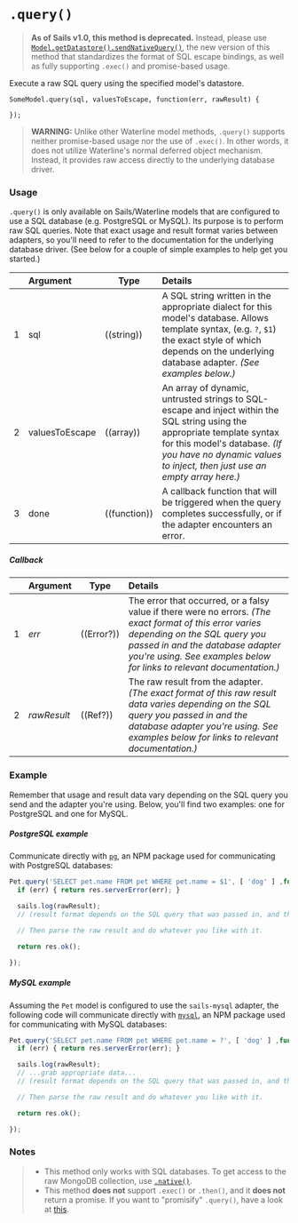 # `.query()`

> **As of Sails v1.0, this method is deprecated.**
> Instead, please use [`Model.getDatastore().sendNativeQuery()`](https://sailsjs.com/documentation/reference/waterline-orm/datastores/send-native-query), the new version of this method that standardizes the format of SQL escape bindings, as well as fully supporting `.exec()` and promise-based usage.

Execute a raw SQL query using the specified model's datastore.

```usage
SomeModel.query(sql, valuesToEscape, function(err, rawResult) {

});
```

> **WARNING:** Unlike other Waterline model methods, `.query()` supports neither promise-based usage nor the use of `.exec()`.  In other words, it does not utilize Waterline's normal deferred object mechanism.  Instead, it provides raw access directly to the underlying database driver.

### Usage

`.query()` is only available on Sails/Waterline models that are configured to use a SQL database (e.g. PostgreSQL or MySQL).  Its purpose is to perform raw SQL queries.  Note that exact usage and result format varies between adapters, so you'll need to refer to the documentation for the underlying database driver.  (See below for a couple of simple examples to help get you started.)


|   |     Argument        | Type              | Details                            |
|---|:--------------------|-------------------|:-----------------------------------|
| 1 |    sql              | ((string))        | A SQL string written in the appropriate dialect for this model's database.  Allows template syntax, (e.g. `?`, `$1`) the exact style of which depends on the underlying database adapter. _(See examples below.)_
| 2 |    valuesToEscape   | ((array))         | An array of dynamic, untrusted strings to SQL-escape and inject within the SQL string using the appropriate template syntax for this model's database.  _(If you have no dynamic values to inject, then just use an empty array here.)_
| 3 |    done             | ((function))      | A callback function that will be triggered when the query completes successfully, or if the adapter encounters an error.

##### Callback

|   |     Argument        | Type                | Details |
|---|:--------------------|---------------------|:---------------------------------------------------------------------------------|
| 1 |    _err_            | ((Error?))          | The error that occurred, or a falsy value if there were no errors.  _(The exact format of this error varies depending on the SQL query you passed in and the database adapter you're using.  See examples below for links to relevant documentation.)_
| 2 |    _rawResult_      | ((Ref?))            | The raw result from the adapter.  _(The exact format of this raw result data varies depending on the SQL query you passed in and the database adapter you're using.  See examples below for links to relevant documentation.)_



### Example

Remember that usage and result data vary depending on the SQL query you send and the adapter you're using.  Below, you'll find two examples: one for PostgreSQL and one for MySQL.

##### PostgreSQL example

Communicate directly with [`pg`](http://npmjs.com/package/pg), an NPM package used for communicating with PostgreSQL databases:

```js
Pet.query('SELECT pet.name FROM pet WHERE pet.name = $1', [ 'dog' ] ,function(err, rawResult) {
  if (err) { return res.serverError(err); }

  sails.log(rawResult);
  // (result format depends on the SQL query that was passed in, and the adapter you're using)

  // Then parse the raw result and do whatever you like with it.

  return res.ok();

});
```

##### MySQL example

Assuming the `Pet` model is configured to use the `sails-mysql` adapter, the following code will communicate directly with [`mysql`](http://npmjs.com/package/mysql), an NPM package used for communicating with MySQL databases:

```js
Pet.query('SELECT pet.name FROM pet WHERE pet.name = ?', [ 'dog' ] ,function(err, rawResult) {
  if (err) { return res.serverError(err); }

  sails.log(rawResult);
  // ...grab appropriate data...
  // (result format depends on the SQL query that was passed in, and the adapter you're using)

  // Then parse the raw result and do whatever you like with it.

  return res.ok();

});
```

### Notes
> + This method only works with SQL databases.  To get access to the raw MongoDB collection, use [`.native()`](https://sailsjs.com/documentation/reference/waterline-orm/models/native).
> + This method **does not** support `.exec()` or `.then()`, and it **does not** return a promise.  If you want to "promisify" `.query()`, have a look at [this](http://stackoverflow.com/questions/21886630/how-to-use-model-query-with-promises-in-sailsjs-waterline).



<docmeta name="displayName" value=".query()">
<docmeta name="pageType" value="method">
<docmeta name="isDeprecated" value="true">
